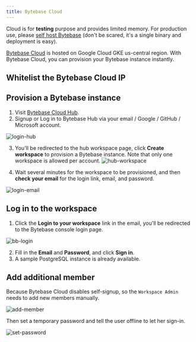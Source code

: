 ```yaml
---
title: Bytebase Cloud
---
```


<HintBlock type="info">

Cloud is for **testing** purpose and provides limited memory. For production use, please [self host Bytebase](/docs/get-started/self-host) (don't be scared, it's a single binary and deployment is easy).

</HintBlock>

[Bytebase Cloud](https://hub.bytebase.com/) is hosted on Google Cloud GKE us-central region. With Bytebase Cloud, you can provision your Bytebase instance instantly.

## Whitelist the Bytebase Cloud IP

<IncludeBlock url="/docs/get-started/install/whitelist-bytebase-ip"></IncludeBlock>

## Provision a Bytebase instance

1. Visit [Bytebase Cloud Hub](https://hub.bytebase.com/).
2. Signup or Log in to Bytebase Hub via your email / Google / GitHub / Microsoft account.

![login-hub](/content/docs/get-started/saas/login-hub.webp)

3. You'll be redirected to the hub workspace page, click **Create workspace** to provision a Bytebase instance. Note that only one workspace is allowed per account.
   ![hub-workspace](/content/docs/get-started/saas/hub-workspace.webp)

4. Wait several minutes for the workspace to be provisioned, and then **check your email** for the login link, email, and password.

![login-email](/content/docs/get-started/saas/login-email.webp)

## Log in to the workspace

1. Click the **Login to your workspace** link in the email, you'll be redirected to the Bytebase console login page.

![bb-login](/content/docs/get-started/saas/bb-login.webp)

2. Fill in the **Email** and **Password**, and click **Sign in**.
3. A sample PostgreSQL instance is already available.

## Add additional member

Because Bytebase Cloud disables self-signup, so the `Workspace Admin` needs to add new members manually.

![add-member](/content/docs/get-started/saas/add-member.webp)

Then set a temporary password and tell the user offline to let her sign-in.

![set-password](/content/docs/get-started/saas/set-password.webp)
